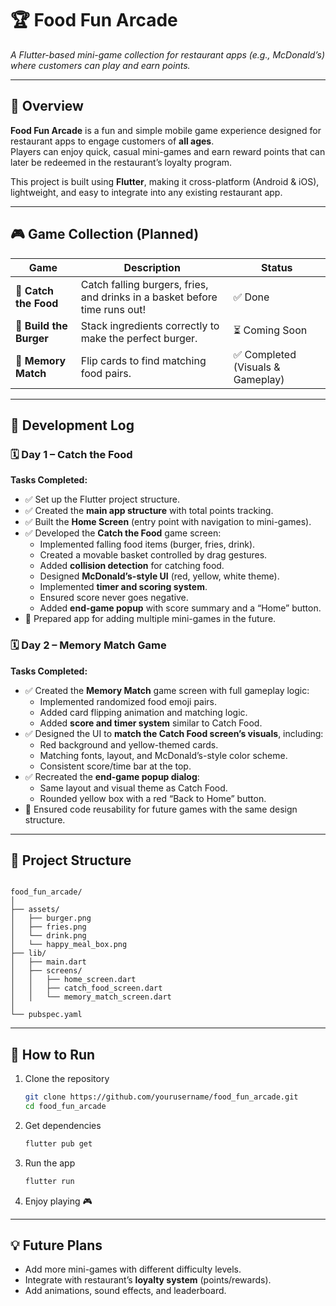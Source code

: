 # 🏆 Food Fun Arcade
*A Flutter-based mini-game collection for restaurant apps (e.g., McDonald’s) where customers can play and earn points.*

---

## 🍔 Overview
**Food Fun Arcade** is a fun and simple mobile game experience designed for restaurant apps to engage customers of **all ages**.  
Players can enjoy quick, casual mini-games and earn reward points that can later be redeemed in the restaurant’s loyalty program.  

This project is built using **Flutter**, making it cross-platform (Android & iOS), lightweight, and easy to integrate into any existing restaurant app.

---

## 🎮 Game Collection (Planned)

| Game | Description | Status |
|------|--------------|--------|
| 🍟 **Catch the Food** | Catch falling burgers, fries, and drinks in a basket before time runs out! | ✅ Done |
| 🍔 **Build the Burger** | Stack ingredients correctly to make the perfect burger. | ⏳ Coming Soon |
| 🥤 **Memory Match** | Flip cards to find matching food pairs. | ✅ Completed (Visuals & Gameplay) |

---

## 📅 Development Log

### 🗓️ Day 1 – Catch the Food 

**Tasks Completed:**
- ✅ Set up the Flutter project structure.  
- ✅ Created the **main app structure** with total points tracking.  
- ✅ Built the **Home Screen** (entry point with navigation to mini-games).  
- ✅ Developed the **Catch the Food** game screen:
  - Implemented falling food items (burger, fries, drink).  
  - Created a movable basket controlled by drag gestures.  
  - Added **collision detection** for catching food.  
  - Designed **McDonald’s-style UI** (red, yellow, white theme).  
  - Implemented **timer and scoring system**.  
  - Ensured score never goes negative.  
  - Added **end-game popup** with score summary and a “Home” button.  
- 🧠 Prepared app for adding multiple mini-games in the future.

### 🗓️ Day 2 – Memory Match Game

**Tasks Completed:**
- ✅ Created the **Memory Match** game screen with full gameplay logic:
  - Implemented randomized food emoji pairs.  
  - Added card flipping animation and matching logic.  
  - Added **score and timer system** similar to Catch Food.   
- ✅ Designed the UI to **match the Catch Food screen’s visuals**, including:
  - Red background and yellow-themed cards.  
  - Matching fonts, layout, and McDonald’s-style color scheme.  
  - Consistent score/time bar at the top.  
- ✅ Recreated the **end-game popup dialog**:
  - Same layout and visual theme as Catch Food.  
  - Rounded yellow box with a red “Back to Home” button.  
- 🧠 Ensured code reusability for future games with the same design structure.

---

## 🧱 Project Structure

```

food_fun_arcade/
│
├── assets/
│   ├── burger.png
│   ├── fries.png
│   └── drink.png
│   └── happy_meal_box.png
├── lib/
│   ├── main.dart
│   ├── screens/
│   │   ├── home_screen.dart
│   │   ├── catch_food_screen.dart
│   │   └── memory_match_screen.dart
│
└── pubspec.yaml

````

---

## 🚀 How to Run

1. Clone the repository  
   ```bash
   git clone https://github.com/yourusername/food_fun_arcade.git
   cd food_fun_arcade

2. Get dependencies

   ```bash
   flutter pub get
   ```

3. Run the app

   ```bash
   flutter run
   ```

4. Enjoy playing 🎮

---

## 💡 Future Plans

* Add more mini-games with different difficulty levels.
* Integrate with restaurant’s **loyalty system** (points/rewards).
* Add animations, sound effects, and leaderboard.


